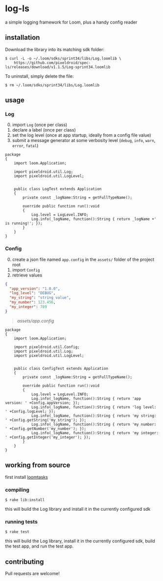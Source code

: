 log-ls
======

a simple logging framework for Loom, plus a handy config reader


## installation

Download the library into its matching sdk folder:

    $ curl -L -o ~/.loom/sdks/sprint34/libs/Log.loomlib \
        https://github.com/pixeldroid/spec-ls/releases/download/v1.1.5/Log-sprint34.loomlib

To uninstall, simply delete the file:

    $ rm ~/.loom/sdks/sprint34/libs/Log.loomlib


## usage

### Log

0. import `Log` (once per class)
0. declare a label (once per class)
0. set the log level (once at app startup, ideally from a config file value)
0. submit a message generator at some verbosity level (`debug`, `info`, `warn`, `error`, `fatal`)

```ls
package
{
    import loom.Application;

    import pixeldroid.util.Log;
    import pixeldroid.util.LogLevel;


    public class LogTest extends Application
    {
        private const _logName:String = getFullTypeName();

        override public function run():void
        {
            Log.level = LogLevel.INFO;
            Log.info(_logName, function():String { return _logName +' is running!'; });
        }
    }
}
```

### Config

0. create a json file named `app.config` in the `assets/` folder of the project root
0. import `Config`
0. retrieve values

```json
{
  "app_version": "1.0.0",
  "log_level": "DEBUG",
  "my_string": "string value",
  "my_number": 123.456,
  "my_integer": 789
}
```
> _assets/app.config_

```ls
package
{
    import loom.Application;

    import pixeldroid.util.Config;
    import pixeldroid.util.Log;
    import pixeldroid.util.LogLevel;


    public class ConfigTest extends Application
    {
        private const _logName:String = getFullTypeName();

        override public function run():void
        {
            Log.level = LogLevel.INFO;
            Log.info(_logName, function():String { return 'app version: ' +Config.appVersion; });
            Log.info(_logName, function():String { return 'log level: ' +Config.logLevel; });
            Log.info(_logName, function():String { return 'my string: ' +Config.getString('my_string'); });
            Log.info(_logName, function():String { return 'my number: ' +Config.getNumber('my_number'); });
            Log.info(_logName, function():String { return 'my integer: ' +Config.getInteger('my_integer'); });
        }
    }
}
```

## working from source

first install [loomtasks][loomtasks]

### compiling

    $ rake lib:install

this will build the Log library and install it in the currently configured sdk

### running tests

    $ rake test

this will build the Log library, install it in the currently configured sdk, build the test app, and run the test app.


## contributing

Pull requests are welcome!


[loomtasks]: https://github.com/pixeldroid/loomtasks "loomtasks"
